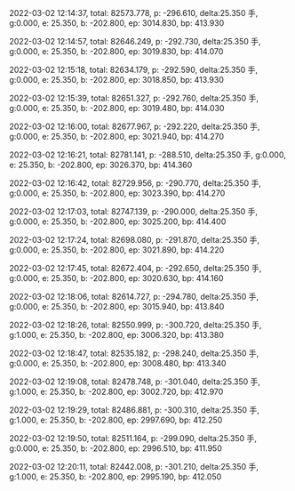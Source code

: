 2022-03-02 12:14:37, total: 82573.778, p: -296.610, delta:25.350 手, g:0.000, e: 25.350, b: -202.800, ep: 3014.830, bp: 413.930

2022-03-02 12:14:57, total: 82646.249, p: -292.730, delta:25.350 手, g:0.000, e: 25.350, b: -202.800, ep: 3019.830, bp: 414.070

2022-03-02 12:15:18, total: 82634.179, p: -292.590, delta:25.350 手, g:0.000, e: 25.350, b: -202.800, ep: 3018.850, bp: 413.930

2022-03-02 12:15:39, total: 82651.327, p: -292.760, delta:25.350 手, g:0.000, e: 25.350, b: -202.800, ep: 3019.480, bp: 414.030

2022-03-02 12:16:00, total: 82677.967, p: -292.220, delta:25.350 手, g:0.000, e: 25.350, b: -202.800, ep: 3021.940, bp: 414.270

2022-03-02 12:16:21, total: 82781.141, p: -288.510, delta:25.350 手, g:0.000, e: 25.350, b: -202.800, ep: 3026.370, bp: 414.360

2022-03-02 12:16:42, total: 82729.956, p: -290.770, delta:25.350 手, g:0.000, e: 25.350, b: -202.800, ep: 3023.390, bp: 414.270

2022-03-02 12:17:03, total: 82747.139, p: -290.000, delta:25.350 手, g:0.000, e: 25.350, b: -202.800, ep: 3025.200, bp: 414.400

2022-03-02 12:17:24, total: 82698.080, p: -291.870, delta:25.350 手, g:0.000, e: 25.350, b: -202.800, ep: 3021.890, bp: 414.220

2022-03-02 12:17:45, total: 82672.404, p: -292.650, delta:25.350 手, g:0.000, e: 25.350, b: -202.800, ep: 3020.630, bp: 414.160

2022-03-02 12:18:06, total: 82614.727, p: -294.780, delta:25.350 手, g:0.000, e: 25.350, b: -202.800, ep: 3015.940, bp: 413.840

2022-03-02 12:18:26, total: 82550.999, p: -300.720, delta:25.350 手, g:1.000, e: 25.350, b: -202.800, ep: 3006.320, bp: 413.380

2022-03-02 12:18:47, total: 82535.182, p: -298.240, delta:25.350 手, g:0.000, e: 25.350, b: -202.800, ep: 3008.480, bp: 413.340

2022-03-02 12:19:08, total: 82478.748, p: -301.040, delta:25.350 手, g:1.000, e: 25.350, b: -202.800, ep: 3002.720, bp: 412.970

2022-03-02 12:19:29, total: 82486.881, p: -300.310, delta:25.350 手, g:1.000, e: 25.350, b: -202.800, ep: 2997.690, bp: 412.250

2022-03-02 12:19:50, total: 82511.164, p: -299.090, delta:25.350 手, g:0.000, e: 25.350, b: -202.800, ep: 2996.510, bp: 411.950

2022-03-02 12:20:11, total: 82442.008, p: -301.210, delta:25.350 手, g:1.000, e: 25.350, b: -202.800, ep: 2995.190, bp: 412.050